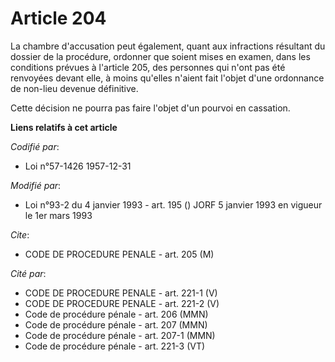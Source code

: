 # Article 204

La chambre d'accusation peut également, quant aux infractions résultant du dossier de la procédure, ordonner que soient mises
en examen, dans les conditions prévues à l'article 205, des personnes qui n'ont pas été renvoyées devant elle, à moins
qu'elles n'aient fait l'objet d'une ordonnance de non-lieu devenue définitive.

Cette décision ne pourra pas faire l'objet d'un pourvoi en cassation.

**Liens relatifs à cet article**

_Codifié par_:

  - Loi n°57-1426 1957-12-31

_Modifié par_:

  - Loi n°93-2 du 4 janvier 1993 - art. 195 () JORF 5 janvier 1993 en vigueur le 1er mars 1993

_Cite_:

  - CODE DE PROCEDURE PENALE - art. 205 (M)

_Cité par_:

  - CODE DE PROCEDURE PENALE - art. 221-1 (V)
  - CODE DE PROCEDURE PENALE - art. 221-2 (V)
  - Code de procédure pénale - art. 206 (MMN)
  - Code de procédure pénale - art. 207 (MMN)
  - Code de procédure pénale - art. 207-1 (MMN)
  - Code de procédure pénale - art. 221-3 (VT)
